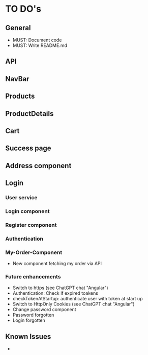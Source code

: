 # TO DO's

## General

- MUST: Document code
- MUST: Write README.md

## API

## NavBar

## Products

## ProductDetails

## Cart

## Success page

## Address component

## Login

### User service

### Login component

### Register component

### Authentication

### My-Order-Component

- New component fetching my order via API

### Future enhancements

- Switch to https (see ChatGPT chat "Angular")
- Authentication: Check if expired toakens
- checkTokenAtStartup: authenticate user with token at start up
- Switch to HttpOnly Cookies (see ChatGPT chat "Angular")
- Change password component
- Password forgotten
- Login forgotten

## Known Issues

-

